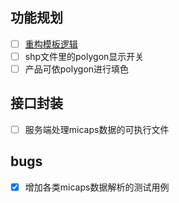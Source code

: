 ## 功能规划
- [ ] [重构模板逻辑](./issues/template.md)
- [ ] shp文件里的polygon显示开关
- [ ] 产品可依polygon进行填色

## 接口封装
- [ ] 服务端处理micaps数据的可执行文件

## bugs
- [x] 增加各类micaps数据解析的测试用例
